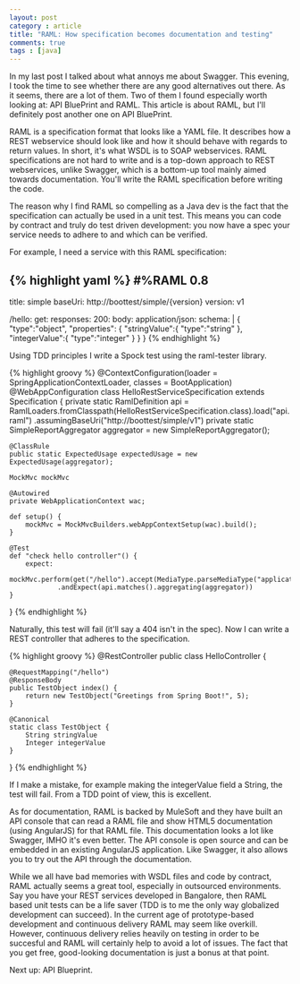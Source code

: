 ```yaml
---
layout: post
category : article
title: "RAML: How specification becomes documentation and testing"
comments: true
tags : [java]
---
```


In my last post I talked about what annoys me about Swagger. This evening, I took the time to see whether there are any good alternatives out there. As it seems, there are a lot of them. Two of them I found especially worth looking at: API BluePrint and RAML. This article is about RAML, but I'll definitely post another one on API BluePrint.

RAML is a specification format that looks like a YAML file. It describes how a REST webservice should look like and how it should behave with regards to return values. In short, it's what WSDL is to SOAP webservices. RAML specifications are not hard to write and is a top-down approach to REST webservices, unlike Swagger, which is a bottom-up tool mainly aimed towards documentation. You'll write the RAML specification before writing the code.<!--more--> 

The reason why I find RAML so compelling as a Java dev is the fact that the specification can actually be used in a unit test. This means you can code by contract and truly do test driven development: you now have a spec your service needs to adhere to and which can be verified.

For example, I need a service with this RAML specification:

{% highlight yaml %}
#%RAML 0.8
---
title: simple
baseUri: http://boottest/simple/{version}
version: v1

/hello:
  get:
    responses:
      200:
        body:
          application/json:
            schema: |
              {
                "type":"object",
                "properties": {
                  "stringValue":{
                    "type":"string"
                  },
                  "integerValue":{
                    "type":"integer"
                  }
                }
              }
{% endhighlight %}

Using TDD principles I write a Spock test using the raml-tester library.

{% highlight groovy %}
@ContextConfiguration(loader = SpringApplicationContextLoader, classes = BootApplication)
@WebAppConfiguration
class HelloRestServiceSpecification extends Specification {
    private static RamlDefinition api = RamlLoaders.fromClasspath(HelloRestServiceSpecification.class).load("api.raml")
        .assumingBaseUri("http://boottest/simple/v1")
    private static SimpleReportAggregator aggregator = new SimpleReportAggregator();

    @ClassRule
    public static ExpectedUsage expectedUsage = new ExpectedUsage(aggregator);

    MockMvc mockMvc

    @Autowired
    private WebApplicationContext wac;

    def setup() {
        mockMvc = MockMvcBuilders.webAppContextSetup(wac).build();
    }

    @Test
    def "check hello controller"() {
        expect:
        mockMvc.perform(get("/hello").accept(MediaType.parseMediaType("application/json")))
                .andExpect(api.matches().aggregating(aggregator))
    }
}
{% endhighlight %}

Naturally, this test will fail (it'll say a 404 isn't in the spec). Now I can write a REST controller that adheres to the specification.

{% highlight groovy %}
@RestController
public class HelloController {

    @RequestMapping("/hello")
    @ResponseBody
    public TestObject index() {
        return new TestObject("Greetings from Spring Boot!", 5);
    }

    @Canonical
    static class TestObject {
        String stringValue
        Integer integerValue
    }
}
{% endhighlight %}

If I make a mistake, for example making the integerValue field a String, the test will fail. From a TDD point of view, this is excellent. 

As for documentation, RAML is backed by MuleSoft and they have built an API console that can read a RAML file and show  HTML5 documentation (using AngularJS) for that RAML file. This documentation looks a lot like Swagger, IMHO it's even better. The API console is open source and can be embedded in an existing AngularJS application.  Like Swagger, it also allows you to try out the API through the documentation. 

While we all have bad memories with WSDL files and code by contract, RAML actually seems a great tool, especially in outsourced environments. Say you have your REST services developed in Bangalore, then RAML based unit tests can be a life saver (TDD is to me the only way globalized development can succeed). In the current age of prototype-based development and continuous delivery RAML may seem like overkill. However, continuous delivery relies heavily on testing in order to be succesful and RAML will certainly help to avoid a lot of issues. The fact that you get free, good-looking documentation is just a bonus at that point.

Next up: API Blueprint. 
